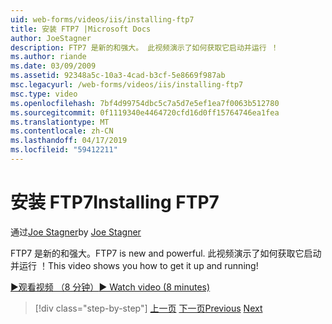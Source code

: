 ```yaml
---
uid: web-forms/videos/iis/installing-ftp7
title: 安装 FTP7 |Microsoft Docs
author: JoeStagner
description: FTP7 是新的和强大。 此视频演示了如何获取它启动并运行 ！
ms.author: riande
ms.date: 03/09/2009
ms.assetid: 92348a5c-10a3-4cad-b3cf-5e8669f987ab
msc.legacyurl: /web-forms/videos/iis/installing-ftp7
msc.type: video
ms.openlocfilehash: 7bf4d99754dbc5c7a5d7e5ef1ea7f0063b512780
ms.sourcegitcommit: 0f1119340e4464720cfd16d0ff15764746ea1fea
ms.translationtype: MT
ms.contentlocale: zh-CN
ms.lasthandoff: 04/17/2019
ms.locfileid: "59412211"
---
```

# <a name="installing-ftp7"></a><span data-ttu-id="d9886-104">安装 FTP7</span><span class="sxs-lookup"><span data-stu-id="d9886-104">Installing FTP7</span></span>

<span data-ttu-id="d9886-105">通过[Joe Stagner](https://github.com/JoeStagner)</span><span class="sxs-lookup"><span data-stu-id="d9886-105">by [Joe Stagner](https://github.com/JoeStagner)</span></span>

<span data-ttu-id="d9886-106">FTP7 是新的和强大。</span><span class="sxs-lookup"><span data-stu-id="d9886-106">FTP7 is new and powerful.</span></span> <span data-ttu-id="d9886-107">此视频演示了如何获取它启动并运行 ！</span><span class="sxs-lookup"><span data-stu-id="d9886-107">This video shows you how to get it up and running!</span></span>

[<span data-ttu-id="d9886-108">&#9654;观看视频 （8 分钟）</span><span class="sxs-lookup"><span data-stu-id="d9886-108">&#9654; Watch video (8 minutes)</span></span>](https://channel9.msdn.com/Blogs/ASP-NET-Site-Videos/installing-ftp7)

> [!div class="step-by-step"]
> <span data-ttu-id="d9886-109">[上一页](creating-a-site-with-iis7-manager.md)
> [下一页](bit-rate-throttling.md)</span><span class="sxs-lookup"><span data-stu-id="d9886-109">[Previous](creating-a-site-with-iis7-manager.md)
[Next](bit-rate-throttling.md)</span></span>

